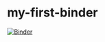 # my-first-binder
[![Binder](https://mybinder.org/badge_logo.svg)](https://mybinder.org/v2/gh/elinneb/596-15-shotgun-seq-binder/HEAD)
